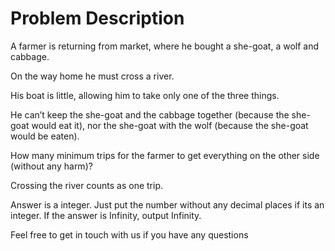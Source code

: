 # Problem Description

A farmer is returning from market, where he bought a she-goat, a wolf and cabbage. 

On the way home he must cross a river.

His boat is little, allowing him to take only one of the three things. 

He can’t keep the she-goat and the cabbage together (because the she-goat would eat it), nor the she-goat with the wolf (because the she-goat would be eaten).

How many minimum trips for the farmer to get everything on the other side (without any harm)? 

Crossing the river counts as one trip.

Answer is a integer.  Just put the number without any decimal places if its an integer. If the answer is Infinity, output Infinity.

Feel free to get in touch with us if you have any questions
